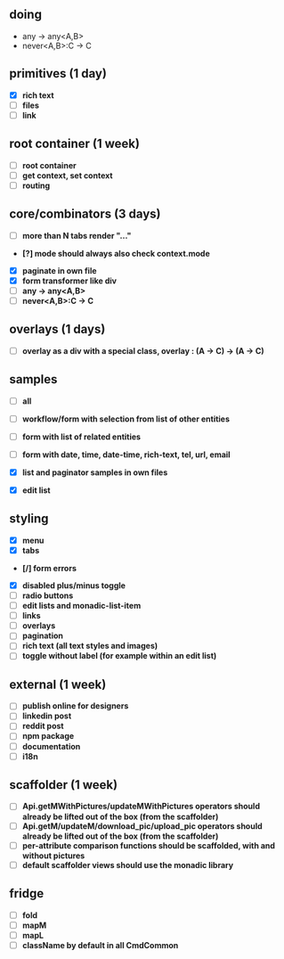 ## doing
- any<A> -> any<A,B>
- never<A,B>:C<A> -> C<B>

## primitives (1 day)
- [x] rich text
- [ ] files
- [ ] link

## root container (1 week)
- [ ] root container
- [ ] get context, set context
- [ ] routing

## core/combinators (3 days)
- [ ] more than N tabs render "..."
- [?] mode should always also check context.mode
- [x] paginate in own file
- [x] form transformer like div
- [ ] any<A> -> any<A,B>
- [ ] never<A,B>:C<A> -> C<B>

## overlays (1 days)
- [ ] overlay as a div with a special class, overlay : (A -> C<A>) -> (A -> C<A>)

## samples
- [ ] all
- [ ] workflow/form with selection from list of other entities
- [ ] form with list of related entities
- [ ] form with date, time, date-time, rich-text, tel, url, email
- [x] list and paginator samples in own files
- [x] edit list


## styling
- [x] menu
- [x] tabs
- [/] form errors
- [x] disabled plus/minus toggle
- [ ] radio buttons
- [ ] edit lists and monadic-list-item
- [ ] links
- [ ] overlays
- [ ] pagination
- [ ] rich text (all text styles and images)
- [ ] toggle without label (for example within an edit list)

## external (1 week)
- [ ] publish online for designers
- [ ] linkedin post
- [ ] reddit post
- [ ] npm package
- [ ] documentation
- [ ] i18n

##  scaffolder (1 week)
- [ ] Api.getMWithPictures/updateMWithPictures operators should already be lifted out of the box (from the scaffolder)
- [ ] Api.getM/updateM/download_pic/upload_pic operators should already be lifted out of the box (from the scaffolder)
- [ ] per-attribute comparison functions should be scaffolded, with and without pictures
- [ ] default scaffolder views should use the monadic library

## fridge
- [ ] fold
- [ ] mapM
- [ ] mapL
- [ ] className by default in all CmdCommon
